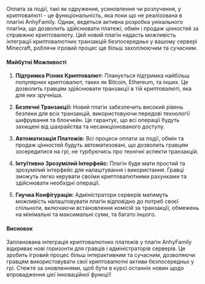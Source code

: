 Оплата за події, такі як одруження, усиновлення чи розлучення, у криптовалюті - це функціональність, яка поки що не реалізована в плагіні AnhyFamily. Однак, ведеться активна розробка унікального плагіна, що дозволить здійснювати платежі, обмін і продаж цінностей за справжню криптовалюту. Цей новий плагін надасть можливість інтеграції криптовалютних транзакцій безпосередньо у вашому сервері Minecraft, роблячи ігровий процес ще більш захоплюючим та сучасним.

#### Майбутні Можливості

1. **Підтримка Різних Криптовалют:** Планується підтримка найбільш популярних криптовалют, таких як Bitcoin, Ethereum, та інших. Це дозволить гравцям здійснювати транзакції в тій криптовалюті, яка для них зручніша.

2. **Безпечні Транзакції:** Новий плагін забезпечить високий рівень безпеки для всіх транзакцій, використовуючи передові технології шифрування та блокчейн. Це гарантує, що всі операції будуть захищені від шахрайства та несанкціонованого доступу.

3. **Автоматизація Платежів:** Всі процеси оплати за події, обмін та продаж цінностей будуть автоматизовані, що дозволить гравцям зосередитися на грі, не турбуючись про технічні аспекти транзакцій.

4. **Інтуїтивно Зрозумілий Інтерфейс:** Плагін буде мати простий та зрозумілий інтерфейс для налаштування і використання. Гравці зможуть легко керувати своїми криптовалютними рахунками та здійснювати необхідні операції.

5. **Гнучка Конфігурація:** Адміністратори серверів матимуть можливість налаштовувати плагін відповідно до потреб своєї спільноти, включаючи встановлення комісій за транзакції, обмежень на мінімальні та максимальні суми, та багато іншого.

#### Висновок

Запланована інтеграція криптовалютних платежів у плагін AnhyFamily відкриває нові горизонти для гравців і адміністраторів серверів. Це зробить ігровий процес більш інтерактивним та сучасним, дозволяючи гравцям використовувати свої криптовалютні активи безпосередньо у грі. Стежте за оновленнями, щоб бути в курсі останніх новин щодо впровадження цієї інноваційної функції!


